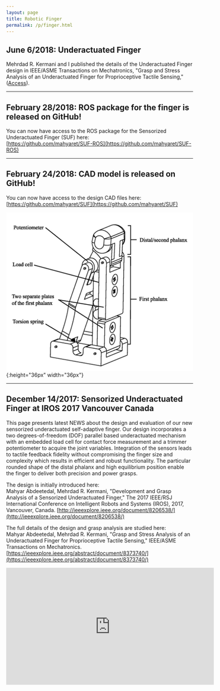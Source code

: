 ```yaml
---
layout: page
title: Robotic Finger
permalink: /p/finger.html
---
```


June 6/2018: Underactuated Finger
------------------------

Mehrdad R. Kermani and I published the details of the Underactuated Finger design in IEEE/ASME Transactions on Mechatronics, "Grasp and Stress Analysis of an Underactuated Finger for Proprioceptive Tactile Sensing,"  ([Access](https://ieeexplore.ieee.org/abstract/document/8373740/)).

* * *

February 28/2018: ROS package for the finger is released on GitHub!
--------------------

You can now have access to the ROS package for the Sensorized Underactuated Finger (SUF) here:  
[https://github.com/mahyaret/SUF-ROS](https://github.com/mahyaret/SUF-ROS)  
  

* * *

  

February 24/2018: CAD model is released on GitHub!
-----------------------------------------

You can now have access to the design CAD files here:  
[https://github.com/mahyaret/SUF](https://github.com/mahyaret/SUF)  

![cad](https://raw.githubusercontent.com/mahyaret/SUF/master/img/finger.jpg){:height="36px" width="36px"}

* * *

December 14/2017: Sensorized Underactuated Finger at IROS 2017 Vancouver Canada
---------------------------

This page presents latest NEWS about the design and evaluation of our new sensorized underactuated self-adaptive finger. Our design incorporates a two degrees-of-freedom (DOF) parallel based underactuated mechanism with an embedded load cell for contact force measurement and a trimmer potentiometer to acquire the joint variables. Integration of the sensors leads to tactile feedback fidelity without compromising the finger size and complexity which results in efficient and robust functionality. The particular rounded shape of the distal phalanx and high equilibrium position enable the finger to deliver both precision and power grasps.

  
The design is initially introduced here:  
Mahyar Abdeetedal, Mehrdad R. Kermani, "Development and Grasp Analysis of a Sensorized Underactuated Finger," The 2017 IEEE/RSJ International Conference on Intelligent Robots and Systems (IROS), 2017, Vancouver, Canada. [http://ieeexplore.ieee.org/document/8206538/](http://ieeexplore.ieee.org/document/8206538/)  
  
The full details of the design and grasp analysis are studied here:  
Mahyar Abdeetedal, Mehrdad R. Kermani, "Grasp and Stress Analysis of an Underactuated Finger for Proprioceptive Tactile Sensing," IEEE/ASME Transactions on Mechatronics. [https://ieeexplore.ieee.org/abstract/document/8373740/](https://ieeexplore.ieee.org/abstract/document/8373740/)  
[](http://ieeexplore.ieee.org/document/8206538/)

<div  style="text-align: center;">
<iframe  allow="autoplay; encrypted-media"  allowfullscreen=""  frameborder="0"  height="315"  src="https://www.youtube.com/embed/yruMRA9iLS8"  width="560"></iframe></div>
